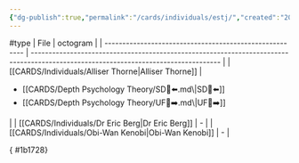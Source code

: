 ```yaml
---
{"dg-publish":true,"permalink":"/cards/individuals/estj/","created":"2023-04-29T12:09:25.378+02:00","updated":"2023-05-02T11:08:25.394+02:00"}
---
```


#type
| File                                                    | octogram                                                                                                                            |
| ------------------------------------------------------- | ----------------------------------------------------------------------------------------------------------------------------------- |
| [[CARDS/Individuals/Alliser Thorne\|Alliser Thorne]] | <ul><li>[[CARDS/Depth Psychology Theory/SD🤸⬅️.md\\|SD🤸⬅️]]</li><li>[[CARDS/Depth Psychology Theory/UF👤➡️.md\\|UF👤➡️]]</li></ul> |
| [[CARDS/Individuals/Dr Eric Berg\|Dr Eric Berg]]     | \-                                                                                                                                  |
| [[CARDS/Individuals/Obi-Wan Kenobi\|Obi-Wan Kenobi]] | \-                                                                                                                                  |

{ #1b1728}


